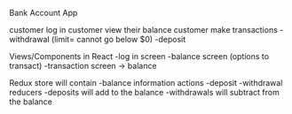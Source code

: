 Bank Account App

customer log in
customer view their balance
customer make transactions
  -withdrawal (limit= cannot go below $0)
  -deposit

Views/Components in React
-log in screen
-balance screen (options to transact)
-transaction screen -> balance

Redux 
store will contain
  -balance information
actions
  -deposit
  -withdrawal
reducers
  -deposits will add to the balance
  -withdrawals will subtract from the balance
